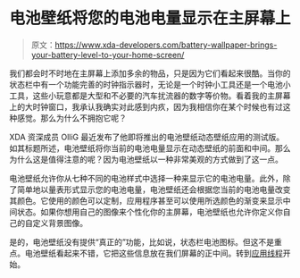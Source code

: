 # 电池壁纸将您的电池电量显示在主屏幕上

> 原文：<https://www.xda-developers.com/battery-wallpaper-brings-your-battery-level-to-your-home-screen/>

我们都会时不时地在主屏幕上添加多余的物品，只是因为它们看起来很酷。当你的状态栏中有一个功能完善的时钟指示器时，无论是一个时钟小工具还是一个电池小工具，这些小玩意都是大型和不必要的汽车扰流器的数字等价物。看着我的主屏幕上的大时钟窗口，我承认我确实对此感到内疚，因为我相信你在某个时候也有过这种感觉。那么为什么不拥抱它呢？

XDA 资深成员 OlliG 最近发布了他即将推出的电池壁纸动态壁纸应用的测试版。如其标题所述，电池壁纸将你当前的电池电量显示在动态壁纸的前面和中间。那么为什么这是值得注意的呢？因为电池壁纸以一种非常美观的方式做到了这一点。

电池壁纸允许你从七种不同的电池样式中选择一种来显示它的电池电量。此外，除了简单地以量表形式显示您的电池电量，电池壁纸还会根据您当前的电池电量改变其颜色。它使用的颜色可以定制，应用程序甚至可以使用所选颜色的渐变来显示中间状态。如果你想用自己的图像来个性化你的主屏幕，电池壁纸也允许你定义你自己的自定义背景图像。

是的，电池壁纸没有提供“真正的”功能，比如说，状态栏电池图标。但这不是重点。电池壁纸看起来不错，它把这些信息放在我们屏幕的正中间。转到[应用线程](http://forum.xda-developers.com/showthread.php?t=2682604)开始。